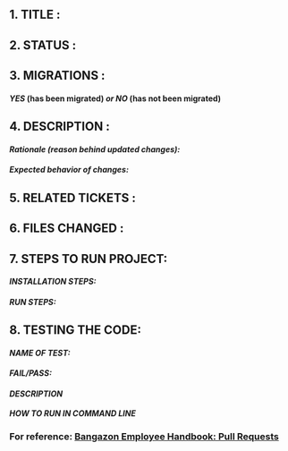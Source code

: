 ## 1. TITLE :


## 2. STATUS :


## 3. MIGRATIONS :
#### ***YES*** (has been migrated) *or* ***NO*** (has not been migrated)


## 4. DESCRIPTION :
#### ***Rationale*** *(reason behind updated changes):*
#### ***Expected behavior of changes:***


## 5. RELATED TICKETS :



## 6. FILES CHANGED :



## 7. STEPS TO RUN PROJECT:

#### ***INSTALLATION STEPS:***

#### ***RUN STEPS:***

    
## 8. TESTING THE CODE:


#### ***NAME OF TEST:***

#### ***FAIL/PASS:***

#### ***DESCRIPTION***

***HOW TO RUN IN COMMAND LINE***



### For reference: [Bangazon Employee Handbook: Pull Requests](https://github.com/nashville-software-school/bangazon-llc/blob/master/EMPLOYEE_HANDBOOK.md)
